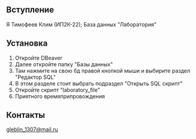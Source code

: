 ## Вступление
Я Тимофеев Клим (ИП2К-22); База данных "Лаборатория" 
## Установка
1) Откройте DBeaver
2) Далее откройте папку "Базы данных"
3) Там нажмите на свою бд правой кнопкой мыши и выбирите раздел "Редактор SQL"
4) В этом разделе стоит выбрать подраздел "Открыть SQL скрипт"
5) Откройте скрипт "laboratory_file"
6) Приятного времяприпровождения
## Контакты
gleblin_1307@mail.ru
